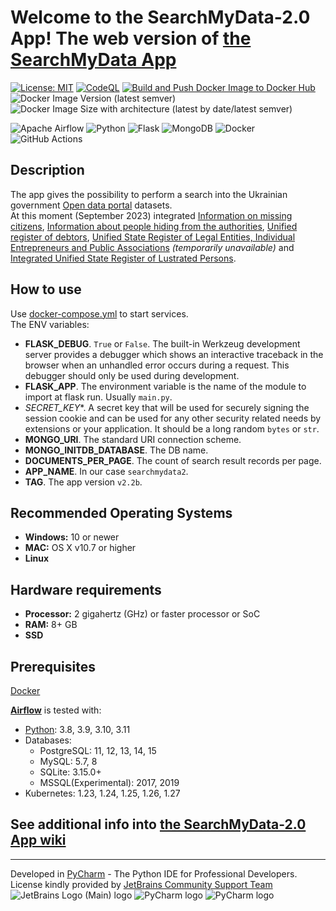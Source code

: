 # Welcome to the SearchMyData-2.0 App! The web version of [the SearchMyData App](https://github.com/AMProduction/SearchMyData/wiki)

[![License: MIT](https://img.shields.io/badge/License-MIT-yellow.svg)](https://opensource.org/licenses/MIT) [![CodeQL](https://github.com/AMProduction/SearchMyData-2.0/actions/workflows/github-code-scanning/codeql/badge.svg?branch=main)](https://github.com/AMProduction/SearchMyData-2.0/actions/workflows/github-code-scanning/codeql) [![Build and Push Docker Image to Docker Hub](https://github.com/AMProduction/SearchMyData-2.0/actions/workflows/docker-hub.yml/badge.svg)](https://github.com/AMProduction/SearchMyData-2.0/actions/workflows/docker-hub.yml) ![Docker Image Version (latest semver)](https://img.shields.io/docker/v/andruxa17/searchmydata2) ![Docker Image Size with architecture (latest by date/latest semver)](https://img.shields.io/docker/image-size/andruxa17/searchmydata2)

![Apache Airflow](https://img.shields.io/badge/Apache%20Airflow-017CEE?style=for-the-badge&logo=Apache%20Airflow&logoColor=white) ![Python](https://img.shields.io/badge/python-3670A0?style=for-the-badge&logo=python&logoColor=ffdd54) ![Flask](https://img.shields.io/badge/flask-%23000.svg?style=for-the-badge&logo=flask&logoColor=white) ![MongoDB](https://img.shields.io/badge/MongoDB-%234ea94b.svg?style=for-the-badge&logo=mongodb&logoColor=white) ![Docker](https://img.shields.io/badge/docker-%230db7ed.svg?style=for-the-badge&logo=docker&logoColor=white) ![GitHub Actions](https://img.shields.io/badge/github%20actions-%232671E5.svg?style=for-the-badge&logo=githubactions&logoColor=white)

## Description

The app gives the possibility to perform a search into the Ukrainian
government [Open data portal](https://data.gov.ua/en/) datasets.  
At this moment (September 2023)
integrated [Information on missing citizens](https://data.gov.ua/en/dataset/470196d3-4e7a-46b0-8c0c-883b74ac65f0),
[Information about people hiding from the authorities](https://data.gov.ua/en/dataset/7c51c4a0-104b-4540-a166-e9fc58485c1b),
[Unified register of debtors](https://data.gov.ua/dataset/506734bf-2480-448c-a2b4-90b6d06df11e),
[Unified State Register of Legal Entities, Individual Entrepreneurs and Public Associations](https://data.gov.ua/dataset/1c7f3815-3259-45e0-bdf1-64dca07ddc10)
*(temporarily unavailable)*
and [Integrated Unified State Register of Lustrated Persons](https://data.gov.ua/dataset/8faa71c1-3a54-45e8-8f6e-06c92b1ff8bc).

## How to use

Use [docker-compose.yml](docker-compose.yml) to start services.  
The ENV variables:

- **FLASK_DEBUG**. `True` or `False`. The built-in Werkzeug development server provides a debugger which shows an
  interactive traceback in the browser when an unhandled error occurs during a request. This debugger should only be
  used during development.
- **FLASK_APP**. The environment variable is the name of the module to import at flask run. Usually `main.py`.
- *SECRET_KEY**. A secret key that will be used for securely signing the session cookie and can be used for any other
  security related needs by extensions or your application. It should be a long random `bytes` or `str`.
- **MONGO_URI**. The standard URI connection scheme.
- **MONGO_INITDB_DATABASE**. The DB name.
- **DOCUMENTS_PER_PAGE**. The count of search result records per page.
- **APP_NAME**. In our case `searchmydata2`.
- **TAG**. The app version `v2.2b`.

## Recommended Operating Systems

- **Windows:** 10 or newer
- **MAC:** OS X v10.7 or higher
- **Linux**

## Hardware requirements

- **Processor:** 2 gigahertz (GHz) or faster processor or SoC
- **RAM:** 8+ GB
- **SSD**

## Prerequisites

[Docker](https://www.docker.com)

[**Airflow**](https://airflow.apache.org) is tested with:

- [Python](https://www.python.org): 3.8, 3.9, 3.10, 3.11
- Databases:
    - PostgreSQL: 11, 12, 13, 14, 15
    - MySQL: 5.7, 8
    - SQLite: 3.15.0+
    - MSSQL(Experimental): 2017, 2019
- Kubernetes: 1.23, 1.24, 1.25, 1.26, 1.27

## See additional info into [the SearchMyData-2.0 App wiki](https://github.com/AMProduction/SearchMyData-2.0/wiki)

***
Developed in [PyCharm](https://www.jetbrains.com/pycharm/) - The Python IDE for Professional Developers.  
License kindly provided by [JetBrains Community Support Team](https://www.jetbrains.com/community/opensource/#support)  
![JetBrains Logo (Main) logo](https://resources.jetbrains.com/storage/products/company/brand/logos/jb_beam.svg) ![PyCharm logo](https://resources.jetbrains.com/storage/products/company/brand/logos/PyCharm.svg) ![PyCharm logo](https://resources.jetbrains.com/storage/products/company/brand/logos/PyCharm_icon.svg)
